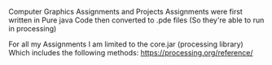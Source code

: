 Computer Graphics Assignments and Projects
Assignments were first written in Pure java Code then converted to .pde files (So they're able to run in processing)

For all my Assignments I am limited to the core.jar (processing library)
Which includes the following methods: https://processing.org/reference/
